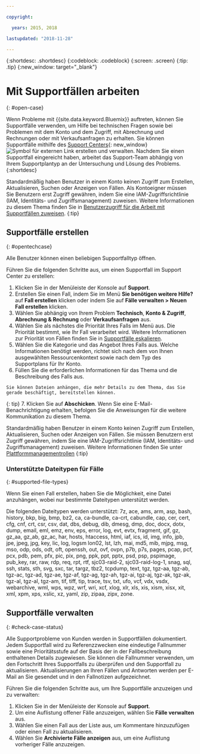 ```yaml
---

copyright:

  years: 2015, 2018

lastupdated: "2018-11-28"

---
```


{:shortdesc: .shortdesc}
{:codeblock: .codeblock}
{:screen: .screen}
{:tip: .tip}
{:new_window: target="_blank"}

# Mit Supportfällen arbeiten 
{: #open-case}

Wenn Probleme mit {{site.data.keyword.Bluemix}} auftreten, können Sie Supportfälle verwenden, um Hilfe bei technischen Fragen sowie bei Problemen mit dem Konto und dem Zugriff, mit Abrechnung und Rechnungen oder mit Verkaufsanfragen zu erhalten. Sie können Supportfälle mithilfe des [Support Centers](https://dev.console.cloud.ibm.com/unifiedsupport/supportcenter){: new_window} ![Symbol für externen Link](../icons/launch-glyph.svg "Symbol für externen Link") erstellen und verwalten. Nachdem Sie einen Supportfall eingereicht haben, arbeitet das Support-Team  abhängig von Ihrem Supportplantyp an der Untersuchung und Lösung des Problems. {:shortdesc}

Standardmäßig haben Benutzer in einem Konto keinen Zugriff zum Erstellen, Aktualisieren, Suchen oder Anzeigen von Fällen. Als Kontoeigner müssen Sie Benutzern erst Zugriff gewähren, indem Sie eine IAM-Zugriffsrichtlinie (IAM, Identitäts- und Zugriffsmanagement) zuweisen. Weitere Informationen zu diesem Thema finden Sie in [Benutzerzugriff für die Arbeit mit Supportfällen zuweisen](/docs/get-support/support_access.html#access).
{:tip}

## Supportfälle erstellen
{: #opentechcase}

Alle Benutzer können einen beliebigen Supportfalltyp öffnen.

Führen Sie die folgenden Schritte aus, um einen Supportfall im Support Center zu erstellen: 

  1. Klicken Sie in der Menüleiste der Konsole auf **Support**.
  2. Erstellen Sie einen Fall, indem Sie im Menü **Sie benötigen weitere Hilfe?** auf **Fall erstellen** klicken oder indem Sie auf **Fälle verwalten > Neuen Fall erstellen** klicken.
  3. Wählen Sie abhängig von Ihrem Problem **Technisch**, **Konto & Zugriff**, **Abrechnung & Rechnung** oder **Verkaufsanfragen** aus. 
  4. Wählen Sie als nächstes die Priorität Ihres Falls im Menü aus. Die Priorität bestimmt, wie Ihr Fall verarbeitet wird. Weitere Informationen zur Priorität von Fällen finden Sie in [Supportfälle eskalieren](/docs/get-support/quick-case-response.html#escalation).
  5. Wählen Sie die Kategorie und das Angebot Ihres Falls aus. Welche Informationen benötigt werden, richtet sich nach dem von Ihnen ausgewählten Ressourcenkontext sowie nach dem Typ des Supportplans für Ihr Konto.
  6. Füllen Sie die erforderlichen Informationen für das Thema und die Beschreibung des Falls aus.  
  
    Sie können Dateien anhängen, die mehr Details zu dem Thema, das Sie gerade beschäftigt, bereitstellen können.
{: tip}
  7. Klicken Sie auf **Abschicken**. Wenn Sie eine E-Mail-Benachrichtigung erhalten, befolgen Sie die Anweisungen für die weitere Kommunikation zu diesem Thema.  

Standardmäßig haben Benutzer in einem Konto keinen Zugriff zum Erstellen, Aktualisieren, Suchen oder Anzeigen von Fällen. Sie müssen Benutzern erst Zugriff gewähren, indem Sie eine IAM-Zugriffsrichtlinie (IAM, Identitäts- und Zugriffsmanagement) zuweisen. Weitere Informationen finden Sie unter [Plattformmanagementrollen](/docs/iam/users_roles.html#platformrolestable2)
{:tip}

### Unterstützte Dateitypen für Fälle 
{: #supported-file-types}

Wenn Sie einen Fall erstellen, haben Sie die Möglichkeit, eine Datei anzuhängen, wobei nur bestimmte Dateitypen unterstützt werden.  

Die folgenden Dateitypen werden unterstützt: 7z, ace, ams, arm, asp, bash, history, bkp, big, bmp, bz2, ca, ca-bundle, ca-crt, cabundle, cap, cer, cert, cfg, cnf, crt, csr, csv, dat, dbs, debug, dib, dmesg, dmp, doc, docx, dotx, dump, email, eml, emz, env, eps, error, log, evt, evtx, fragment, gif, gz, gz_aa, gz_ab, gz_ac, har, hosts, htaccess, html, iaf, ics, id, img, info, jpb, jpe, jpeg, jpg, key, lic, log, logsm lon02, lst, lzh, mai, md5, mib, mjpg, msg, mso, odp, ods, odt, oft, openssh, out, ovf, ovpn, p7b, p7s, pages, pcap, pcf, pcx, pdb, pem, pfx, pic, pix, png, ppk, ppt, pptx, psd, psp, pspimage, pub_key, rar, raw, rdp, req, rpt, rtf, sjc03-raid-2, sjc03-raid-log-1, snag, sql, ssh, stats, sth, svg, sxc, tar, targz, tbz2, tcpdump, text, tgz, tgz-aa, tgz-ab, tgz-ac, tgz-ad, tgz-ae, tgz-af, tgz-ag, tgz-ah, tgz-ai, tgz-aj, tgz-ak, tgz-ak, tgz-al, tgz-al, tgz-am, tif, tiff, tip, trace, tsv, txt, ufo, vcf, vdx, vsdx, webarchive, wml, wps, wpz, wrf, wri, xcf, xlog, xlr, xls, xis, xism, xisx, xit, xml, xpm, xps, xslic, xz, yaml, zip, zipaa, zipx, zone. 

## Supportfälle verwalten 
{: #check-case-status}

Alle Supportprobleme von Kunden werden in Supportfällen dokumentiert. Jedem Supportfall wird zu Referenzzwecken eine eindeutige Fallnummer sowie eine Prioritätsstufe auf der Basis der in der Fallbeschreibung enthaltenen Details zugewiesen. Sie können die Fallnummer verwenden, um den Fortschritt Ihres Supportfalls zu überprüfen und den Supportfall zu aktualisieren. Aktualisierungen an Ihren Fällen und Antworten werden per E-Mail an Sie gesendet und in den Fallnotizen aufgezeichnet.  

Führen Sie die folgenden Schritte aus, um Ihre Supportfälle anzuzeigen und zu verwalten: 

  1. Klicken Sie in der Menüleiste der Konsole auf **Support**.
  2. Um eine Auflistung offener Fälle anzuzeigen, wählen Sie **Fälle verwalten** aus.
  3. Wählen Sie einen Fall aus der Liste aus, um Kommentare hinzuzufügen oder einen Fall zu aktualisieren.  
  4. Wählen Sie **Archivierte Fälle anzeigen** aus, um eine Auflistung vorheriger Fälle anzuzeigen.  
